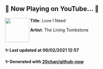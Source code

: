 ## 🎵 Now Playing on YouTube... 🎵

[<img align="left" width="80" height="80" src="">](https://www.youtube.com/channel/UCFYMDSW-BzeYZKFSxROw3Rg)
**Title**: Love I Need

**Artist**: The Living Tombstone

<br>

#### ✨ Last updated at 06/02/2021 12:57
#### ✨ Generated with [20chan/github-now](https://github.com/20chan/github-now)


